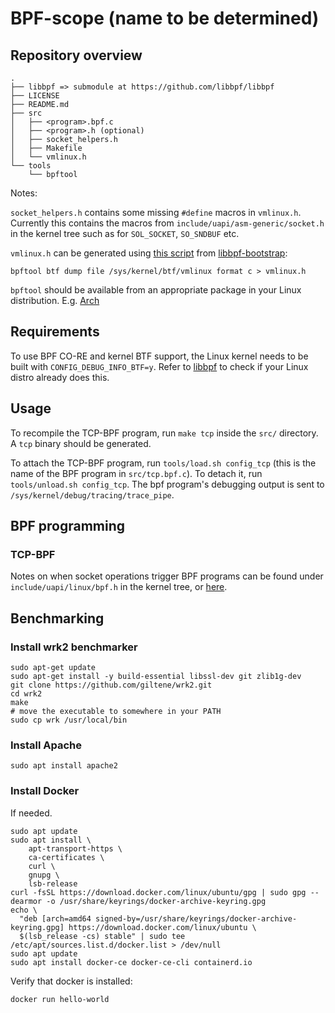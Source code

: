 # BPF-scope (name to be determined)

## Repository overview

```
.
├── libbpf => submodule at https://github.com/libbpf/libbpf
├── LICENSE
├── README.md
├── src
│   ├── <program>.bpf.c
│   ├── <program>.h (optional)
│   ├── socket_helpers.h
│   ├── Makefile
│   └── vmlinux.h
└── tools
    └── bpftool
```

Notes:

`socket_helpers.h` contains some missing `#define` macros in `vmlinux.h`. Currently this contains the macros from `include/uapi/asm-generic/socket.h` in the kernel tree such as for `SOL_SOCKET`, `SO_SNDBUF` etc.

`vmlinux.h` can be generated using [this script](https://github.com/libbpf/libbpf-bootstrap/blob/master/tools/gen_vmlinux_h.sh) from [libbpf-bootstrap](https://github.com/libbpf/libbpf-bootstrap):

```
bpftool btf dump file /sys/kernel/btf/vmlinux format c > vmlinux.h
```

`bpftool` should be available from an appropriate package in your Linux distribution. E.g. [Arch](https://archlinux.org/packages/community/x86_64/bpf/)

## Requirements

To use BPF CO-RE and kernel BTF support, the Linux kernel needs to be built with `CONFIG_DEBUG_INFO_BTF=y`. Refer to [libbpf](https://github.com/libbpf/libbpf#bpf-co-re-compile-once--run-everywhere) to check if your Linux distro already does this.

## Usage

To recompile the TCP-BPF program, run `make tcp` inside the `src/` directory. A `tcp` binary should be generated.

To attach the TCP-BPF program, run `tools/load.sh config_tcp` (this is the name of the BPF program in `src/tcp.bpf.c`). To detach it, run `tools/unload.sh config_tcp`. The bpf program's debugging output is sent to `/sys/kernel/debug/tracing/trace_pipe`.

## BPF programming

### TCP-BPF

Notes on when socket operations trigger BPF programs can be found under `include/uapi/linux/bpf.h` in the kernel tree, or [here](docs/SOCKOPS.md).

## Benchmarking
### Install wrk2 benchmarker

```
sudo apt-get update
sudo apt-get install -y build-essential libssl-dev git zlib1g-dev
git clone https://github.com/giltene/wrk2.git
cd wrk2
make
# move the executable to somewhere in your PATH
sudo cp wrk /usr/local/bin
```

### Install Apache

```
sudo apt install apache2
```

### Install Docker

If needed.

```
sudo apt update
sudo apt install \
    apt-transport-https \
    ca-certificates \
    curl \
    gnupg \
    lsb-release
curl -fsSL https://download.docker.com/linux/ubuntu/gpg | sudo gpg --dearmor -o /usr/share/keyrings/docker-archive-keyring.gpg
echo \
  "deb [arch=amd64 signed-by=/usr/share/keyrings/docker-archive-keyring.gpg] https://download.docker.com/linux/ubuntu \
  $(lsb_release -cs) stable" | sudo tee /etc/apt/sources.list.d/docker.list > /dev/null
sudo apt update
sudo apt install docker-ce docker-ce-cli containerd.io
```

Verify that docker is installed:

```
docker run hello-world
```
